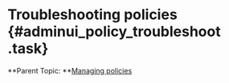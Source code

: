 # Troubleshooting policies {#adminui_policy_troubleshoot .task}



**Parent Topic:  **[Managing policies](adminui_policy_manage.md)

